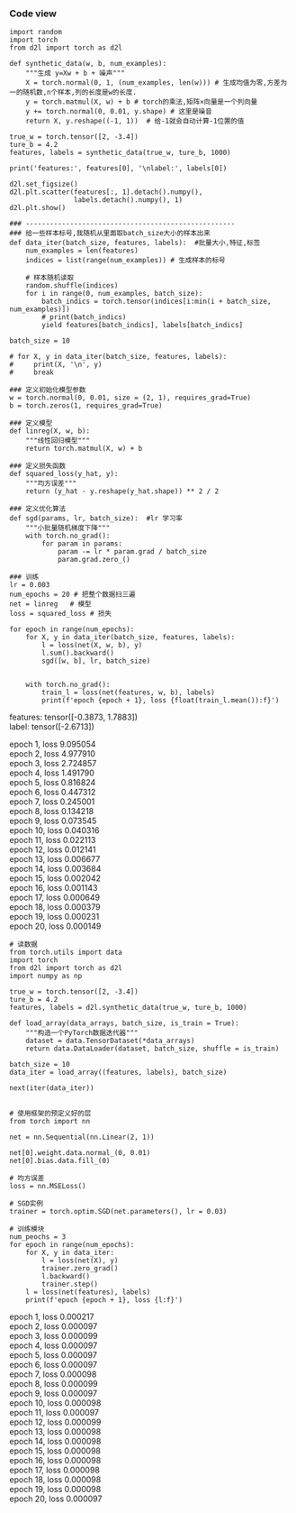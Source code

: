 ### Code view
```
import random
import torch
from d2l import torch as d2l

def synthetic_data(w, b, num_examples):
    """生成 y=Xw + b + 噪声"""
    X = torch.normal(0, 1, (num_examples, len(w))) # 生成均值为零,方差为一的随机数,n个样本,列的长度是w的长度.
    y = torch.matmul(X, w) + b # torch的乘法,矩阵×向量是一个列向量
    y += torch.normal(0, 0.01, y.shape) # 这里是噪音
    return X, y.reshape((-1, 1))  # 给-1就会自动计算-1位置的值

true_w = torch.tensor([2, -3.4])
ture_b = 4.2
features, labels = synthetic_data(true_w, ture_b, 1000)

print('features:', features[0], '\nlabel:', labels[0])

d2l.set_figsize()
d2l.plt.scatter(features[:, 1].detach().numpy(),
                labels.detach().numpy(), 1)
d2l.plt.show()

### ----------------------------------------------------
### 给一些样本标号,我随机从里面取batch_size大小的样本出来
def data_iter(batch_size, features, labels):  #批量大小,特征,标签
    num_examples = len(features)
    indices = list(range(num_examples)) # 生成样本的标号

    # 样本随机读取
    random.shuffle(indices)
    for i in range(0, num_examples, batch_size):
        batch_indics = torch.tensor(indices[i:min(i + batch_size, num_examples)])
        # print(batch_indics)
        yield features[batch_indics], labels[batch_indics]

batch_size = 10

# for X, y in data_iter(batch_size, features, labels):
#     print(X, '\n', y)
#     break

### 定义初始化模型参数
w = torch.normal(0, 0.01, size = (2, 1), requires_grad=True)
b = torch.zeros(1, requires_grad=True)

### 定义模型
def linreg(X, w, b):
    """线性回归模型"""
    return torch.matmul(X, w) + b

### 定义损失函数
def squared_loss(y_hat, y):
    """均方误差"""
    return (y_hat - y.reshape(y_hat.shape)) ** 2 / 2

### 定义优化算法
def sgd(params, lr, batch_size):  #lr 学习率
    """小批量随机梯度下降"""
    with torch.no_grad():
        for param in params:
            param -= lr * param.grad / batch_size
            param.grad.zero_()

### 训练
lr = 0.003
num_epochs = 20 # 把整个数据扫三遍
net = linreg   # 模型
loss = squared_loss # 损失

for epoch in range(num_epochs):
    for X, y in data_iter(batch_size, features, labels):
        l = loss(net(X, w, b), y)
        l.sum().backward()
        sgd([w, b], lr, batch_size)  

    
    with torch.no_grad():
        train_l = loss(net(features, w, b), labels)
        print(f'epoch {epoch + 1}, loss {float(train_l.mean()):f}')
```
features: tensor([-0.3873,  1.7883])   
label: tensor([-2.6713])  

epoch 1, loss 9.095054  
epoch 2, loss 4.977910  
epoch 3, loss 2.724857  
epoch 4, loss 1.491790  
epoch 5, loss 0.816824  
epoch 6, loss 0.447312   
epoch 7, loss 0.245001   
epoch 8, loss 0.134218  
epoch 9, loss 0.073545   
epoch 10, loss 0.040316  
epoch 11, loss 0.022113  
epoch 12, loss 0.012141  
epoch 13, loss 0.006677  
epoch 14, loss 0.003684  
epoch 15, loss 0.002042  
epoch 16, loss 0.001143  
epoch 17, loss 0.000649  
epoch 18, loss 0.000379  
epoch 19, loss 0.000231  
epoch 20, loss 0.000149  



```
# 读数据
from torch.utils import data
import torch
from d2l import torch as d2l
import numpy as np

true_w = torch.tensor([2, -3.4])
ture_b = 4.2
features, labels = d2l.synthetic_data(true_w, ture_b, 1000)

def load_array(data_arrays, batch_size, is_train = True):
    """构造一个PyTorch数据迭代器"""
    dataset = data.TensorDataset(*data_arrays)
    return data.DataLoader(dataset, batch_size, shuffle = is_train)

batch_size = 10
data_iter = load_array((features, labels), batch_size)

next(iter(data_iter))


# 使用框架的预定义好的层
from torch import nn

net = nn.Sequential(nn.Linear(2, 1))

net[0].weight.data.normal_(0, 0.01)
net[0].bias.data.fill_(0)

# 均方误差
loss = nn.MSELoss()

# SGD实例
trainer = torch.optim.SGD(net.parameters(), lr = 0.03)

# 训练模块
num_peochs = 3
for epoch in range(num_epochs):
    for X, y in data_iter:
        l = loss(net(X), y)
        trainer.zero_grad()
        l.backward()
        trainer.step()
    l = loss(net(features), labels)
    print(f'epoch {epoch + 1}, loss {l:f}')

```
 
epoch 1, loss 0.000217  
epoch 2, loss 0.000097  
epoch 3, loss 0.000099  
epoch 4, loss 0.000097  
epoch 5, loss 0.000097  
epoch 6, loss 0.000097  
epoch 7, loss 0.000098   
epoch 8, loss 0.000099  
epoch 9, loss 0.000097  
epoch 10, loss 0.000098  
epoch 11, loss 0.000097  
epoch 12, loss 0.000099  
epoch 13, loss 0.000098  
epoch 14, loss 0.000098    
epoch 15, loss 0.000098  
epoch 16, loss 0.000098  
epoch 17, loss 0.000098  
epoch 18, loss 0.000098  
epoch 19, loss 0.000098  
epoch 20, loss 0.000097  